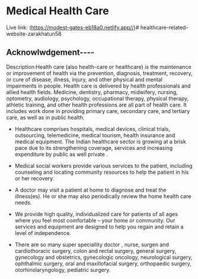 # Medical Health Care

Live link: (https://modest-gates-eb18a0.netlify.app//)#   h e a l t h c a r e - r e l a t e d - w e b s i t e - z a r a k h a t u n 5 8 
 
 

## Acknowlwdgement----

Description:Health care (also health-care or healthcare) is the maintenance or improvement of health via the prevention, diagnosis, treatment, recovery, or cure of disease, illness, injury, and other physical and mental impairments in people. Health care is delivered by health professionals and allied health fields. Medicine, dentistry, pharmacy, midwifery, nursing, optometry, audiology, psychology, occupational therapy, physical therapy, athletic training, and other health professions are all part of health care. It includes work done in providing primary care, secondary care, and tertiary care, as well as in public health.


* Healthcare comprises hospitals, medical devices, clinical trials, outsourcing, telemedicine, medical tourism, health insurance and medical equipment. The Indian healthcare sector is growing at a brisk pace due to its strengthening coverage, services and increasing expenditure by public as well private .

* Medical social workers provide various services to the patient, including counseling and locating community resources to help the patient in his or her recovery.


* A doctor may visit a patient at home to diagnose and treat the illness(es). He or she may also periodically review the home health care needs.

* We provide high quality, individualized care for patients of all ages where you feel most comfortable – your home or community. Our services and equipment are designed to help you regain and retain a level of independence.


* There are so many super speciallity doctor , nurse, surgen and cardiothoracic surgery, colon and rectal surgery, general surgery, gynecology and obstetrics, gynecologic oncology, neurological surgery, ophthalmic surgery, oral and maxillofacial surgery, orthopaedic surgery, otorhinolaryngology, pediatric surgery. 
